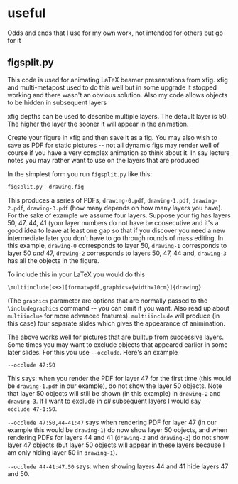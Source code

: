 # useful

Odds and ends that I use for my own work, not intended for others but go for it


## figsplit.py

This code is used for animating LaTeX beamer presentations from xfig. xfig and multi-metapost used to do this well but in some upgrade it stopped working and there wasn't an obvious solution. Also my code allows objects to be hidden in subsequent layers

xfig depths can be used to describe multiple layers. The default layer is 50. The higher the layer the sooner it will appear in the animation.

Create your figure in xfig and then save it as a fig. You may also wish to save as PDF for static pictures -- not all dynamic figs may render well of course if you have a very complex animation so think about it. In say lecture notes you may rather want to use on the layers that are produced

In the simplest form you run `figsplit.py` like this:

```figsplit.py  drawing.fig```

This produces a series of PDFs, `drawing-0.pdf`, `drawing-1.pdf`, `drawing-2.pdf`, `drawing-3.pdf` (how many depends on how many layers you have). For the sake of example we assume four layers. Suppose your fig has layers 50, 47, 44, 41 (your layer numbers do not have be consecutive and it's a good idea to leave at least one gap so that if you discover you need a new intermediate later you don't have to go through rounds of mass editing. In this example, `drawing-0` corresponds to layer 50, `drawing-1` corresponds to layer 50 *and* 47, `drawing-2` corresponds to layers 50, 47, 44 and, `drawing-3` has all the objects in the figure.

To include this in your LaTeX you would do this

```
\multiinclude[<+>][format=pdf,graphics={width=10cm}]{drawing}
```

(The `graphics` parameter are options that are normally passed to the `\includegraphics` command -- you can omit if you want. Also read up about `multiinclue` for more advanced features). `multiiinclude` will produce (in this case) four separate slides which gives the appearance of animination.

 The above works well for pictures that are builtup from successive layers. Some times you may want to exclude objects that appeared earlier in some later slides. For this you use `--occlude`. Here's an example

``--occlude 47:50``

This says: when you render the PDF for layer 47 for the first time (this would be `drawing-1.pdf` in our example), do not show the layer 50 objects. Note that layer 50 objects will still be shown (in this example) in `drawing-2` and `drawing-3`. If I want to exclude in _all_ subsequent layers I would say `--occlude 47-1:50`.

`--occlude 47:50,44-41:47` says when rendering PDF for layer 47 (in our example this would be `drawing-1`) do now show layer 50 objects, and when rendering PDFs for layers 44 and 41 (`drawing-2` and `drawing-3`) do not show layer 47 objects (but layer 50 objects will appear in these layers because I am only hiding layer 50 in `drawing-1`).

`--occlude 44-41:47.50` says: when showing layers 44 and 41 hide layers 47 and 50.

 



